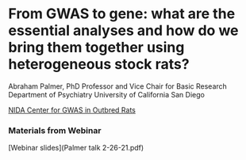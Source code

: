 # **From GWAS to gene: what are the essential analyses and how do we bring them together using heterogeneous stock rats?** 

Abraham Palmer, PhD
Professor and Vice Chair for Basic Research
Department of Psychiatry
University of California San Diego

[NIDA Center for GWAS in Outbred Rats](https://ratgenes.org/)

### Materials from Webinar

[Webinar slides](Palmer talk 2-26-21.pdf)

